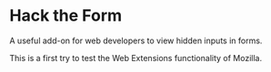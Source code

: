 # Hack the Form
A useful add-on for web developers to view hidden inputs in forms.

This is a first try to test the Web Extensions functionality of Mozilla.
